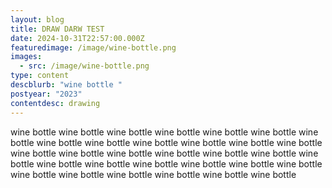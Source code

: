 ```yaml
---
layout: blog
title: DRAW DARW TEST
date: 2024-10-31T22:57:00.000Z
featuredimage: /image/wine-bottle.png
images:
  - src: /image/wine-bottle.png
type: content
descblurb: "wine bottle "
postyear: "2023"
contentdesc: drawing
---
```

wine bottle wine bottle wine bottle wine bottle wine bottle wine bottle wine bottle wine bottle wine bottle wine bottle wine bottle wine bottle wine bottle wine bottle wine bottle wine bottle wine bottle wine bottle wine bottle wine bottle wine bottle wine bottle wine bottle wine bottle wine bottle wine bottle wine bottle wine bottle wine bottle wine bottle wine bottle wine bottle
